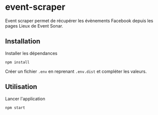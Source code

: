 # event-scraper
Event scraper permet de récupérer les évènements Facebook depuis les pages Lieux de Event Sonar.

## Installation
Installer les dépendances
```
npm install
```
Créer un fichier `.env` en reprenant `.env.dist` et compléter les valeurs.

## Utilisation
Lancer l'application
```
npm start
```
